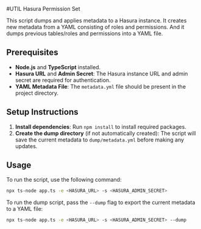 #UTIL Hasura Permission Set

This script dumps and applies metadata to a Hasura instance. It creates new metadata from a YAML consisting of roles and permissions. And it dumps previous tables/roles and permissions into a YAML file.

## Prerequisites

- **Node.js** and **TypeScript** installed.
- **Hasura URL** and **Admin Secret**: The Hasura instance URL and admin secret are required for authentication.
- **YAML Metadata File**: The `metadata.yml` file should be present in the project directory.

## Setup Instructions

1. **Install dependencies**: Run `npm install` to install required packages.
2. **Create the dump directory** (if not automatically created): The script will save the current metadata to `dump/metadata.yml` before making any updates.

## Usage

To run the script, use the following command:
```bash
npx ts-node app.ts -e <HASURA_URL> -s <HASURA_ADMIN_SECRET>
```

To run the dump script, pass the `--dump` flag to export the current metadata to a YAML file:
```bash
npx ts-node app.ts -e <HASURA_URL> -s <HASURA_ADMIN_SECRET> --dump
```
